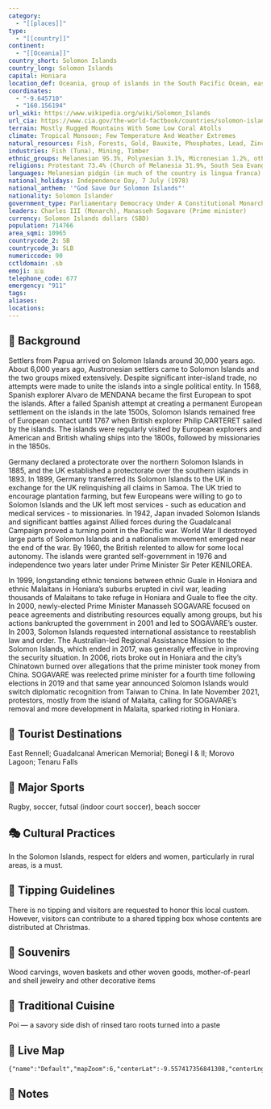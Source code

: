 ```yaml
---
category:
  - "[[places]]"
type:
  - "[[country]]"
continent:
  - "[[Oceania]]"
country_short: Solomon Islands
country_long: Solomon Islands
capital: Honiara
location_def: Oceania, group of islands in the South Pacific Ocean, east of Papua New Guinea
coordinates:
  - "-9.645710"
  - "160.156194"
url_wiki: https://www.wikipedia.org/wiki/Solomon_Islands
url_cia: https://www.cia.gov/the-world-factbook/countries/solomon-islands/
terrain: Mostly Rugged Mountains With Some Low Coral Atolls
climate: Tropical Monsoon; Few Temperature And Weather Extremes
natural_resources: Fish, Forests, Gold, Bauxite, Phosphates, Lead, Zinc, Nickel
industries: Fish (Tuna), Mining, Timber
ethnic_groups: Melanesian 95.3%, Polynesian 3.1%, Micronesian 1.2%, other 0.3% (2009 est.)
religions: Protestant 73.4% (Church of Melanesia 31.9%, South Sea Evangelical 17.1%, Seventh Day Adventist 11.7%, United Church 10.1%, Christian Fellowship Church 2.5%), Roman Catholic 19.6%, other Christian 2.9%, other 4%, unspecified 0.1% (2009 est.)
languages: Melanesian pidgin (in much of the country is lingua franca), English (official but spoken by only 1%-2% of the population), 120 indigenous languages
national_holidays: Independence Day, 7 July (1978)
national_anthem: '"God Save Our Solomon Islands"'
nationality: Solomon Islander
government_type: Parliamentary Democracy Under A Constitutional Monarchy; A Commonwealth Realm
leaders: Charles III (Monarch), Manasseh Sogavare (Prime minister)
currency: Solomon Islands dollars (SBD)
population: 714766
area_sqmi: 10965
countrycode_2: SB
countrycode_3: SLB
numericcode: 90
cctldomain: .sb
emoji: 🇸🇧
telephone_code: 677
emergency: "911"
tags: 
aliases: 
locations:
---
```

## 🌱 Background
Settlers from Papua arrived on Solomon Islands around 30,000 years ago. About 6,000 years ago, Austronesian settlers came to Solomon Islands and the two groups mixed extensively. Despite significant inter-island trade, no attempts were made to unite the islands into a single political entity. In 1568, Spanish explorer Alvaro de MENDANA became the first European to spot the islands. After a failed Spanish attempt at creating a permanent European settlement on the islands in the late 1500s, Solomon Islands remained free of European contact until 1767 when British explorer Philip CARTERET sailed by the islands. The islands were regularly visited by European explorers and American and British whaling ships into the 1800s, followed by missionaries in the 1850s.

Germany declared a protectorate over the northern Solomon Islands in 1885, and the UK established a protectorate over the southern islands in 1893. In 1899, Germany transferred its Solomon Islands to the UK in exchange for the UK relinquishing all claims in Samoa. The UK tried to encourage plantation farming, but few Europeans were willing to go to Solomon Islands and the UK left most services - such as education and medical services - to missionaries. In 1942, Japan invaded Solomon Islands and significant battles against Allied forces during the Guadalcanal Campaign proved a turning point in the Pacific war. World War II destroyed large parts of Solomon Islands and a nationalism movement emerged near the end of the war. By 1960, the British relented to allow for some local autonomy. The islands were granted self-government in 1976 and independence two years later under Prime Minister Sir Peter KENILOREA.

In 1999, longstanding ethnic tensions between ethnic Guale in Honiara and ethnic Malaitans in Honiara’s suburbs erupted in civil war, leading thousands of Malaitans to take refuge in Honiara and Guale to flee the city. In 2000, newly-elected Prime Minister Manasseh SOGAVARE focused on peace agreements and distributing resources equally among groups, but his actions bankrupted the government in 2001 and led to SOGAVARE’s ouster. In 2003, Solomon Islands requested international assistance to reestablish law and order. The Australian-led Regional Assistance Mission to the Solomon Islands, which ended in 2017, was generally effective in improving the security situation. In 2006, riots broke out in Honiara and the city’s Chinatown burned over allegations that the prime minister took money from China. SOGAVARE was reelected prime minister for a fourth time following elections in 2019 and that same year announced Solomon Islands would switch diplomatic recognition from Taiwan to China. In late November 2021, protestors, mostly from the island of Malaita, calling for SOGAVARE’s removal and more development in Malaita, sparked rioting in Honiara. 

## 📌 Tourist Destinations
East Rennell; Guadalcanal American Memorial; Bonegi I & II; Morovo Lagoon; Tenaru Falls

## 🥇 Major Sports
Rugby, soccer, futsal (indoor court soccer), beach soccer

## 🎭 Cultural Practices
In the Solomon Islands, respect for elders and women, particularly in rural areas, is a must.

## 🫰 Tipping Guidelines
There is no tipping and visitors are requested to honor this local custom. However, visitors can contribute to a shared tipping box whose contents are distributed at Christmas.

## 🎁 Souvenirs
Wood carvings, woven baskets and other woven goods, mother-of-pearl and shell jewelry and other decorative items

## 🍲 Traditional Cuisine
Poi — a savory side dish of rinsed taro roots turned into a paste

## 📡 Live Map
```mapview
{"name":"Default","mapZoom":6,"centerLat":-9.557417356841308,"centerLng":161.18042201830247,"query":"","chosenMapSource":0}
```

## 📒 Notes

